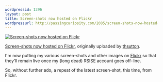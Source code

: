 ```yaml
---
wordpressid: 1396
layout: post
title: Screen-shots now hosted on Flickr
wordpressurl: http://passingcuriosity.com/2005/screen-shots-now-hosted-on-flickr/
---
```


[![Screen-shots now hosted on Flickr][1]][2]

[Screen-shots now hosted on Flickr][2], originally uploaded by 
[thsutton][3].

I'm now putting my various screen-shots and other images on [Flickr][4]
so that they'll remain live once my (long dead) RSISE account goes
off-line.

So, without further ado, a repeat of the latest screen-shot, this time,
from Flickr.

[1]: https://photos3.flickr.com/3747163_cd22df84c7_t.jpg
[2]: https://www.flickr.com/photos/49799680@N00/
[3]: https://www.flickr.com/people/49799680@N00/
[4]: https://www.flickr.com/
